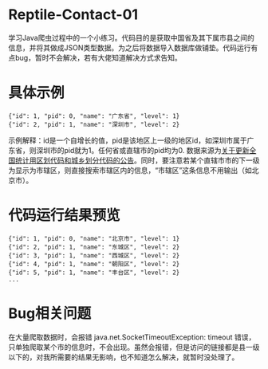 # Reptile-Contact-01
学习Java爬虫过程中的一个小练习。代码目的是获取中国省及其下属市县之间的信息，并将其做成JSON类型数据。为之后将数据导入数据库做铺垫。代码运行有点bug，暂时不会解决，若有大佬知道解决方式求告知。
# 具体示例
```
{"id": 1, "pid": 0, "name": "广东省", "level": 1}
{"id": 2, "pid": 1, "name": "深圳市", "level": 2}
```
示例解释：id是一个自增长的值，pid是该地区上一级的地区id，如深圳市属于广东省，则深圳市的pid就为1。任何省或直辖市的pid均为0.
数据来源为[关于更新全国统计用区划代码和城乡划分代码的公告](http://www.stats.gov.cn/tjsj/tjbz/tjyqhdmhcxhfdm/2020/)。同时，要注意若某个直辖市市的下一级为显示为市辖区，则直接搜索市辖区内的信息，“市辖区”这条信息不用输出（如北京市）。

# 代码运行结果预览
```
{"id": 1, "pid": 0, "name": "北京市", "level": 1}
{"id": 2, "pid": 1, "name": "东城区", "level": 2}
{"id": 3, "pid": 1, "name": "西城区", "level": 2}
{"id": 4, "pid": 1, "name": "朝阳区", "level": 2}
{"id": 5, "pid": 1, "name": "丰台区", "level": 2}
...
```

# Bug相关问题
在大量爬取数据时，会报错 java.net.SocketTimeoutException: timeout 错误，只单独爬取某个市的信息时，不会出现。虽然会报错，但是访问的链接都是县一级以下的，对我所需要的结果无影响，也不知道怎么解决，就暂时没处理了。
